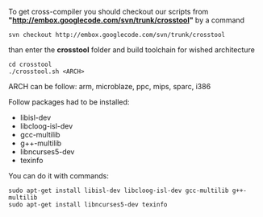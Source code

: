 To get cross-compiler you should checkout our scripts from **"http://embox.googlecode.com/svn/trunk/crosstool"** by a command
```
svn checkout http://embox.googlecode.com/svn/trunk/crosstool
```
than enter the **crosstool** folder and build toolchain for wished architecture
```
cd crosstool
./crosstool.sh <ARCH>
```

ARCH can be follow: arm, microblaze, ppc, mips, sparc, i386

Follow packages had to be installed:
  * libisl-dev
  * libcloog-isl-dev
  * gcc-multilib
  * g++-multilib
  * libncurses5-dev
  * texinfo

You can do it with commands:
```
sudo apt-get install libisl-dev libcloog-isl-dev gcc-multilib g++-multilib
sudo apt-get install libncurses5-dev texinfo
```